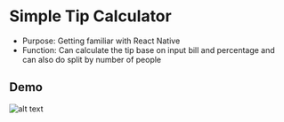 # **Simple Tip Calculator**
* Purpose: Getting familiar with React Native
* Function: Can calculate the tip base on input bill and percentage and can also
do split by number of people
## **Demo**
![alt text](/demo.gif)
